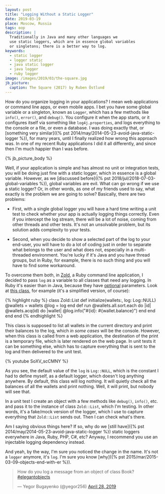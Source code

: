 ```yaml
---
layout: post
title: "Logging Without a Static Logger"
date: 2019-03-19
place: Moscow, Russia
tags: oop
description: |
  Traditionally in Java and many other languages we
  use static loggers, which are in essence global variables
  or singletons; there is a better way to log.
keywords:
  - static logger
  - logger static
  - java static logger
  - java logger
  - ruby logger
image: /images/2019/03/the-square.jpg
jb_picture:
  caption: The Square (2017) by Ruben Östlund
---
```


How do you organize logging in your applications? I mean web applications
or command line apps, or even mobile apps. I bet you have some global
variable or a singleton, known as `Logger`, which has a few methods
like `info()`, `error()`, and `debug()`. You configure it when the app
starts, or it configures itself via something like `log4j.properties`,
and logs everything to the console or a file, or even a database. I was
doing exactly that, or [something very similar]({% pst 2014/may/2014-05-23-avoid-java-static-logger %}),
for many years, until I finally realized how wrong
this approach was. In one of my recent Ruby applications I did it all
differently, and since then I'm much happier than I was before.

<!--more-->

{% jb_picture_body %}

Well, if your application is simple and has almost no unit or integration
tests, you will be doing just fine with a static logger, which in essence
is a global variable. However, as we [discussed before]({% pst 2018/jul/2018-07-03-global-variables %}),
global variables are evil. What can go wrong if we use a static logger?
Or, in other words, as one of my friends used to say, what exactly is the problem
we are going to solve? Basically, there are two problems:

  * First, with a single global logger you will have a hard time
    writing a unit test to check whether your app is actually logging
    things correctly. Even if you intercept the log stream, there will be
    a lot of noise, coming from other threads and other tests. It's not
    an unsolvable problem, but its solution adds complexity to your tests.

  * Second, when you decide to show a selected part of the log to your
    end-user, you will have to do a lot of coding just in order to separate
    what belongs to the user and what does not, especially in a multi-threaded
    environment. You're lucky if it's Java and you have thread groups,
    but in Ruby, for example, there is no such thing and you will have to
    find some workaround.

To overcome them both, in [Zold](https://github.com/zold-io/zold),
a Ruby command line application, I decided to pass `log` as a variable
to all classes that need any logging. In Ruby it's easier than in Java,
because they have [optional](https://stackoverflow.com/questions/35747905)
parameters. Look at [this class](https://github.com/zold-io/zold/blob/0.26.17/lib/zold/commands/list.rb),
for example (it's a simplified version, of course):

{% highlight ruby %}
class Zold::List
  def initialize(wallets:, log: Log::NULL)
    @wallets = wallets
    @log = log
  end
  def run
    @wallets.all.sort.each do |id|
      @wallets.acq(id) do |wallet|
        @log.info("#{id}: #{wallet.balance}")
      end
    end
  end
end
{% endhighlight %}

This class is supposed to list all wallets in the current directory and print
their balances to the log, which _in some cases_ will be the console. However,
when this class is called from a web application, the destination of the
print is a temporary file, which is later rendered on the web page. In unit
tests it can be something else, which has to capture everything that is sent
to the log and then delivered to the unit test.

{% youtube SoXV_scCMNY %}

As you see, the default value of the `log` is `Log::NULL`, which is the
constant I had to define myself, as a default logger, which doesn't log
anything anywhere. By default, this class will log nothing. It will quietly
check all the balances of all the wallets and print nothing. Well, it will print,
but nobody will see that.

In a unit test I create an object with a few methods like `debug()`, `info()`,
etc. and pass it to the instance of class `Zold::List`, which I'm testing.
In other words, it's a fake/mock version of the logger, which I use to
capture everything that `Zold::List` sends out. Then I can check what's there.

Am I saying obvious things here? If so, why do we
[still have]({% pst 2014/may/2014-05-23-avoid-java-static-logger %}) static
loggers everywhere in Java, Ruby, PHP, C#, etc?
Anyway, I recommend you use an injectable logging dependency instead.

And yeah, by the way, I'm sure you noticed the change in the name. It's not
a `logger` anymore, it's `log`. I'm sure you know
[why]({% pst 2015/mar/2015-03-09-objects-end-with-er %}).

<blockquote class="twitter-tweet" data-lang="en"><p lang="en" dir="ltr">How do you log a message from an object of class Book? <a href="https://twitter.com/hashtag/elegantobjects?src=hash&amp;ref_src=twsrc%5Etfw">#elegantobjects</a></p>&mdash; Yegor Bugayenko (@yegor256) <a href="https://twitter.com/yegor256/status/1122381490480930817?ref_src=twsrc%5Etfw">April 28, 2019</a></blockquote>
<script async src="https://platform.twitter.com/widgets.js" charset="utf-8"></script>
